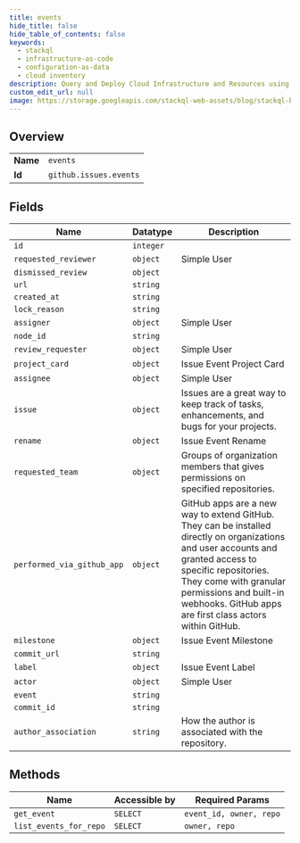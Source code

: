 ```yaml
---
title: events
hide_title: false
hide_table_of_contents: false
keywords:
  - stackql
  - infrastructure-as-code
  - configuration-as-data
  - cloud inventory
description: Query and Deploy Cloud Infrastructure and Resources using SQL
custom_edit_url: null
image: https://storage.googleapis.com/stackql-web-assets/blog/stackql-blog-post-featured-image.png
---
```

  
    

## Overview
<table><tbody>
<tr><td><b>Name</b></td><td><code>events</code></td></tr>
<tr><td><b>Id</b></td><td><code>github.issues.events</code></td></tr>
</tbody></table>

## Fields
| Name | Datatype | Description |
| ---- | -------- | ----------- |
| `id` | `integer` |  |
| `requested_reviewer` | `object` | Simple User |
| `dismissed_review` | `object` |  |
| `url` | `string` |  |
| `created_at` | `string` |  |
| `lock_reason` | `string` |  |
| `assigner` | `object` | Simple User |
| `node_id` | `string` |  |
| `review_requester` | `object` | Simple User |
| `project_card` | `object` | Issue Event Project Card |
| `assignee` | `object` | Simple User |
| `issue` | `object` | Issues are a great way to keep track of tasks, enhancements, and bugs for your projects. |
| `rename` | `object` | Issue Event Rename |
| `requested_team` | `object` | Groups of organization members that gives permissions on specified repositories. |
| `performed_via_github_app` | `object` | GitHub apps are a new way to extend GitHub. They can be installed directly on organizations and user accounts and granted access to specific repositories. They come with granular permissions and built-in webhooks. GitHub apps are first class actors within GitHub. |
| `milestone` | `object` | Issue Event Milestone |
| `commit_url` | `string` |  |
| `label` | `object` | Issue Event Label |
| `actor` | `object` | Simple User |
| `event` | `string` |  |
| `commit_id` | `string` |  |
| `author_association` | `string` | How the author is associated with the repository. |
## Methods
| Name | Accessible by | Required Params |
| ---- | ------------- | --------------- |
| `get_event` | `SELECT` | `event_id, owner, repo` |
| `list_events_for_repo` | `SELECT` | `owner, repo` |
